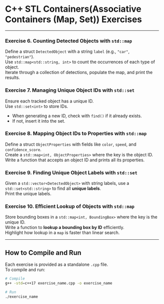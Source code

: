 #  C++ STL Containers(Associative Containers (Map, Set)) Exercises

---

### Exercise 6. Counting Detected Objects with `std::map`  
Define a struct `DetectedObject` with a string `label` (e.g., `"car"`, `"pedestrian"`).  
Use `std::map<std::string, int>` to count the occurrences of each type of object.  
Iterate through a collection of detections, populate the map, and print the results.  


### Exercise 7. Managing Unique Object IDs with `std::set`  
Ensure each tracked object has a unique ID.  
Use `std::set<int>` to store IDs.  
- When generating a new ID, check with `find()` if it already exists.  
- If not, insert it into the set.  


### Exercise 8. Mapping Object IDs to Properties with `std::map`  
Define a struct `ObjectProperties` with fields like `color`, `speed`, and `confidence_score`.  
Create a `std::map<int, ObjectProperties>` where the key is the object ID.  
Write a function that accepts an object ID and prints all its properties.  


### Exercise 9. Finding Unique Object Labels with `std::set`  
Given a `std::vector<DetectedObject>` with string labels, use a `std::set<std::string>` to find all **unique labels**.  
Print the unique labels.  


### Exercise 10. Efficient Lookup of Objects with `std::map`  
Store bounding boxes in a `std::map<int, BoundingBox>` where the key is the unique ID.  
Write a function to **lookup a bounding box by ID** efficiently.  
Highlight how lookup in a `map` is faster than linear search.  


---


## How to Compile and Run

Each exercise is provided as a standalone `.cpp` file.  
To compile and run:

```bash
# Compile
g++ -std=c++17 exercise_name.cpp -o exercise_name

# Run
./exercise_name
